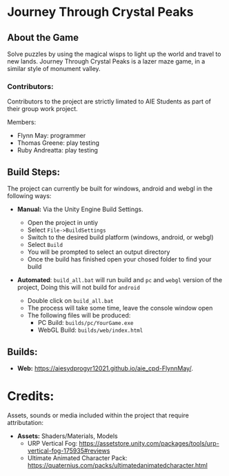 # Journey Through Crystal Peaks

## About the Game
Solve puzzles by using the magical wisps to light up the world and travel to new lands. Journey Through Crystal Peaks is a lazer maze game, in a similar style of monument valley. 

### Contributors:
Contributors to the project are strictly limated to AIE Students as part of their group work project.

Members:
 - Flynn May: programmer
 - Thomas Greene: play testing
 - Ruby Andreatta: play testing

## Build Steps:
The project can currently be built for windows, android and webgl in the following ways:

* **Manual:** Via the Unity Engine Build Settings.
  * Open the project in untiy
  * Select `File->BuildSettings`
  * Switch to the desired build platform (windows, android, or webgl)
  * Select `Build`
  * You will be prompted to select an output directory
  * Once the build has finished open your chosed folder to find your build

* **Automated**: `build_all.bat` will run build and `pc` and `webgl` version of the project, Doing this will not build for `android`
  * Double click on `build_all.bat`
  * The process will take some time, leave the console window open
  * The following files will be produced:
    * PC Build: `builds/pc/YourGame.exe` 
    * WebGL Build: `builds/web/index.html`

## Builds:
* **Web:** https://aiesydprogyr12021.github.io/aie_cpd-FlynnMay/.



# Credits:
 Assets, sounds or media included within the project that require attributation:
 * **Assets:** Shaders/Materials, Models
   * URP Vertical Fog: https://assetstore.unity.com/packages/tools/urp-vertical-fog-175935#reviews
   * Ultimate Animated Character Pack: https://quaternius.com/packs/ultimatedanimatedcharacter.html
